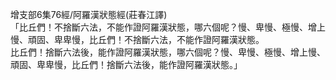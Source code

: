 增支部6集76經/阿羅漢狀態經(莊春江譯)  
「比丘們！不捨斷六法，不能作證阿羅漢狀態，哪六個呢？慢、卑慢、極慢、增上慢、頑固、卑卑慢，比丘們！不捨斷六法，不能作證阿羅漢狀態。  
比丘們！捨斷六法後，能作證阿羅漢狀態，哪六個呢？慢、卑慢、極慢、增上慢、頑固、卑卑慢，比丘們！捨斷六法後，能作證阿羅漢狀態。」  
  
  
